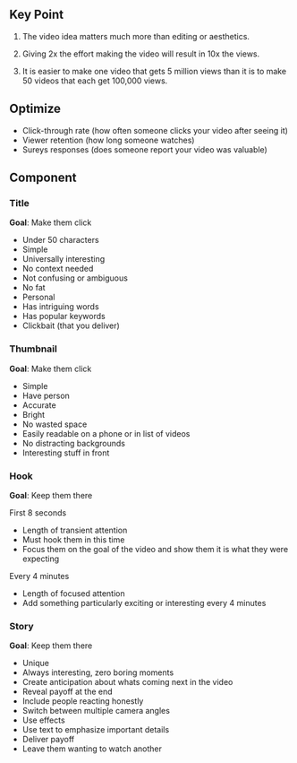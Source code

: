 ## Key Point

1. The video idea matters much more than editing or aesthetics.

2. Giving 2x the effort making the video will result in 10x the views.

3. It is easier to make one video that gets 5 million views than it is to make 50 videos that each get 100,000 views.

## Optimize

- Click-through rate (how often someone clicks your video after seeing it)
- Viewer retention (how long someone watches)
- Sureys responses (does someone report your video was valuable)

## Component

### Title

**Goal**: Make them click

- Under 50 characters
- Simple
- Universally interesting
- No context needed
- Not confusing or ambiguous
- No fat
- Personal
- Has intriguing words
- Has popular keywords
- Clickbait (that you deliver)

### Thumbnail

**Goal**: Make them click

- Simple
- Have person
- Accurate
- Bright
- No wasted space
- Easily readable on a phone or in list of videos
- No distracting backgrounds
- Interesting stuff in front

### Hook

**Goal**: Keep them there

First 8 seconds

- Length of transient attention
- Must hook them in this time
- Focus them on the goal of the video and show them it is what they were expecting

Every 4 minutes

- Length of focused attention
- Add something particularly exciting or interesting every 4 minutes

### Story

**Goal**: Keep them there

- Unique
- Always interesting, zero boring moments
- Create anticipation about whats coming next in the video
- Reveal payoff at the end
- Include people reacting honestly
- Switch between multiple camera angles
- Use effects
- Use text to emphasize important details
- Deliver payoff
- Leave them wanting to watch another
